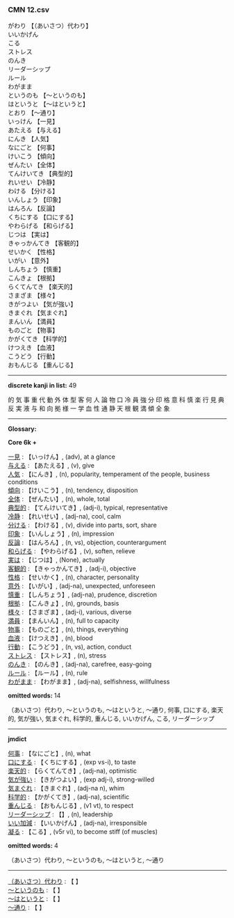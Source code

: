 ### CMN 12.csv  
  

がわり 【（あいさつ）代わり】   
いいかげん    
こる    
ストレス    
のんき    
リーダーシップ    
ルール    
わがまま    
というのも 【～というのも】   
はというと 【～はというと】   
とおり 【～通り】   
いっけん 【一見】   
あたえる 【与える】   
にんき 【人気】   
なにごと 【何事】   
けいこう 【傾向】   
ぜんたい 【全体】   
てんけいてき 【典型的】   
れいせい 【冷静】   
わける 【分ける】   
いんしょう 【印象】   
はんろん 【反論】   
くちにする 【口にする】   
やわらげる 【和らげる】   
じつは 【実は】   
きゃっかんてき 【客観的】   
せいかく 【性格】   
いがい 【意外】   
しんちょう 【慎重】   
こんきょ 【根拠】   
らくてんてき 【楽天的】   
さまざま 【様々】   
きがつよい 【気が強い】   
きまぐれ 【気まぐれ】   
まんいん 【満員】   
ものごと 【物事】   
かがくてき 【科学的】   
けつえき 【血液】   
こうどう 【行動】   
おもんじる 【重んじる】  


----------------

__discrete kanji in list:__ 49 

的 気 事 重 代 動 外 体 型 客 何 人 論 物 口 冷 員 強 分 印 格 意 科 慎 楽 行 見 典 反 実 液 与 和 向 拠 様 一 学 血 性 通 静 天 根 観 満 傾 全 象

----------------
  
__Glossary:__  


__Core 6k +__  


[一見](https://ejje.weblio.jp/content/%E4%B8%80%E8%A6%8B) : 【いっけん】, (adv), at a glance  
[与える](https://ejje.weblio.jp/content/%E4%B8%8E%E3%81%88%E3%82%8B) : 【あたえる】, (v), give  
[人気](https://ejje.weblio.jp/content/%E4%BA%BA%E6%B0%97) : 【にんき】, (n), popularity, temperament of the people, business conditions  
[傾向](https://ejje.weblio.jp/content/%E5%82%BE%E5%90%91) : 【けいこう】, (n), tendency, disposition  
[全体](https://ejje.weblio.jp/content/%E5%85%A8%E4%BD%93) : 【ぜんたい】, (n), whole, total  
[典型的](https://ejje.weblio.jp/content/%E5%85%B8%E5%9E%8B%E7%9A%84) : 【てんけいてき】, (adj-i), typical, representative  
[冷静](https://ejje.weblio.jp/content/%E5%86%B7%E9%9D%99) : 【れいせい】, (adj-na), cool, calm  
[分ける](https://ejje.weblio.jp/content/%E5%88%86%E3%81%91%E3%82%8B) : 【わける】, (v), divide into parts, sort, share  
[印象](https://ejje.weblio.jp/content/%E5%8D%B0%E8%B1%A1) : 【いんしょう】, (n), impression  
[反論](https://ejje.weblio.jp/content/%E5%8F%8D%E8%AB%96) : 【はんろん】, (n, vs), objection, counterargument  
[和らげる](https://ejje.weblio.jp/content/%E5%92%8C%E3%82%89%E3%81%92%E3%82%8B) : 【やわらげる】, (v), soften, relieve  
[実は](https://ejje.weblio.jp/content/%E5%AE%9F%E3%81%AF) : 【じつは】, (None), actually  
[客観的](https://ejje.weblio.jp/content/%E5%AE%A2%E8%A6%B3%E7%9A%84) : 【きゃっかんてき】, (adj-i), objective  
[性格](https://ejje.weblio.jp/content/%E6%80%A7%E6%A0%BC) : 【せいかく】, (n), character, personality  
[意外](https://ejje.weblio.jp/content/%E6%84%8F%E5%A4%96) : 【いがい】, (adj-na), unexpected, unforeseen  
[慎重](https://ejje.weblio.jp/content/%E6%85%8E%E9%87%8D) : 【しんちょう】, (adj-na), prudence, discretion  
[根拠](https://ejje.weblio.jp/content/%E6%A0%B9%E6%8B%A0) : 【こんきょ】, (n), grounds, basis  
[様々](https://ejje.weblio.jp/content/%E6%A7%98%E3%80%85) : 【さまざま】, (adj-i), various, diverse  
[満員](https://ejje.weblio.jp/content/%E6%BA%80%E5%93%A1) : 【まんいん】, (n), full to capacity  
[物事](https://ejje.weblio.jp/content/%E7%89%A9%E4%BA%8B) : 【ものごと】, (n), things, everything  
[血液](https://ejje.weblio.jp/content/%E8%A1%80%E6%B6%B2) : 【けつえき】, (n), blood  
[行動](https://ejje.weblio.jp/content/%E8%A1%8C%E5%8B%95) : 【こうどう】, (n, vs), action, conduct  
[ストレス](https://ejje.weblio.jp/content/%E3%82%B9%E3%83%88%E3%83%AC%E3%82%B9) : 【ストレス】, (n), stress  
[のんき](https://ejje.weblio.jp/content/%E3%81%AE%E3%82%93%E3%81%8D) : 【のんき】, (adj-na), carefree, easy-going  
[ルール](https://ejje.weblio.jp/content/%E3%83%AB%E3%83%BC%E3%83%AB) : 【ルール】, (n), rule  
[わがまま](https://ejje.weblio.jp/content/%E3%82%8F%E3%81%8C%E3%81%BE%E3%81%BE) : 【わがまま】, (adj-na), selfishness, willfulness  
 

__omitted words:__ 14  

（あいさつ）代わり, ～というのも, ～はというと, ～通り, 何事, 口にする, 楽天的, 気が強い, 気まぐれ, 科学的, 重んじる, いいかげん, こる, リーダーシップ 


----------------

__jmdict__  


[何事](https://ejje.weblio.jp/content/%E4%BD%95%E4%BA%8B) : 【なにごと】, (n), what  
[口にする](https://ejje.weblio.jp/content/%E5%8F%A3%E3%81%AB%E3%81%99%E3%82%8B) : 【くちにする】, (exp vs-i), to taste  
[楽天的](https://ejje.weblio.jp/content/%E6%A5%BD%E5%A4%A9%E7%9A%84) : 【らくてんてき】, (adj-na), optimistic  
[気が強い](https://ejje.weblio.jp/content/%E6%B0%97%E3%81%8C%E5%BC%B7%E3%81%84) : 【きがつよい】, (exp adj-i), strong-willed  
[気まぐれ](https://ejje.weblio.jp/content/%E6%B0%97%E3%81%BE%E3%81%90%E3%82%8C) : 【きまぐれ】, (adj-na n), whim  
[科学的](https://ejje.weblio.jp/content/%E7%A7%91%E5%AD%A6%E7%9A%84) : 【かがくてき】, (adj-na), scientific  
[重んじる](https://ejje.weblio.jp/content/%E9%87%8D%E3%82%93%E3%81%98%E3%82%8B) : 【おもんじる】, (v1 vt), to respect  
[リーダーシップ](https://ejje.weblio.jp/content/%E3%83%AA%E3%83%BC%E3%83%80%E3%83%BC%E3%82%B7%E3%83%83%E3%83%97) : 【】, (n), leadership  
[いい加減](https://ejje.weblio.jp/content/%E3%81%84%E3%81%84%E5%8A%A0%E6%B8%9B) : 【いいかげん】, (adj-na), irresponsible  
[凝る](https://ejje.weblio.jp/content/%E5%87%9D%E3%82%8B) : 【こる】, (v5r vi), to become stiff (of muscles)  
 

__omitted words:__  4  

（あいさつ）代わり, ～というのも, ～はというと, ～通り  


----------------

[（あいさつ）代わり](https://ejje.weblio.jp/content/%EF%BC%88%E3%81%82%E3%81%84%E3%81%95%E3%81%A4%EF%BC%89%E4%BB%A3%E3%82%8F%E3%82%8A) : 【 】   
[～というのも](https://ejje.weblio.jp/content/%EF%BD%9E%E3%81%A8%E3%81%84%E3%81%86%E3%81%AE%E3%82%82) : 【 】   
[～はというと](https://ejje.weblio.jp/content/%EF%BD%9E%E3%81%AF%E3%81%A8%E3%81%84%E3%81%86%E3%81%A8) : 【 】   
[～通り](https://ejje.weblio.jp/content/%EF%BD%9E%E9%80%9A%E3%82%8A) : 【 】   
  

